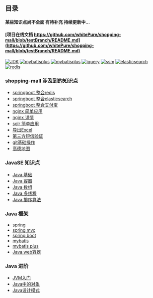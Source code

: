 ## 目录

#### 某些知识点尚不全面 有待补充 持续更新中...

#### [项目在线文档 https://github.com/whitePure/shopping-mall/blob/testBranch/README.md](https://github.com/whitePure/shopping-mall/blob/testBranch/README.md)
<a href="#"><img alt="JDK" src="https://img.shields.io/badge/JDK-1.8-orange"/></a>
<a href="#"><img alt="mybatisplus" src="https://img.shields.io/badge/mybatisplus-3.x-yellowgreen"/></a> 
<a href="#"><img alt="mybatisplus" src="https://img.shields.io/badge/springboot-2.x-green"/></a>
<a href="#"><img alt="jquery" src="https://img.shields.io/badge/jquery-1.x-red"/></a>
<a href="#"><img alt="ssm" src="https://img.shields.io/badge/ssm----lightgrey"/></a> 
<a href="#"><img alt="elasticsearch" src="https://img.shields.io/badge/elasticsearch-2.x-brightgreen"/></a>
<a href="#"><img alt="redis" src="https://img.shields.io/badge/redis-3.x-blue"/></a> 




### shopping-mall 涉及到的知识点
* [springboot 整合redis](http://note.youdao.com/noteshare?id=1fa57c57e8b682202f5e0fbd1d0860d7)
* [springboot 整合elasticsearch](http://note.youdao.com/noteshare?id=b2d0adec7938a4b5ec3b27f42f5eff87&sub=1A657EC3F36E4D57877A977EE4BAB2A1)
* [springboot 整合支付宝](http://note.youdao.com/noteshare?id=f8f7cff5827ea3968e718ab7c41c55fc&sub=3533CAECF28946F095DF6FF0254F3D70)
* [nginx 简单应用](http://note.youdao.com/noteshare?id=98c76327903b041acde98d787f7a9fac&sub=3D12D2CE160542AE8C10A99CE7DABE3A)
* [nginx 详情](https://github.com/Tinywan/lua-nginx-redis/edit/master/README.md)
* [solr 简单应用](http://note.youdao.com/noteshare?id=285a7f2542d1b2648157e78d5ce4797b)
* [导出Excel](http://note.youdao.com/noteshare?id=82991e343cd4cbdcdc5be09940d559e8&sub=4E23D5EFDCCD4CEFADC256B75D9EFF62)
* [第三方短信验证](http://note.youdao.com/noteshare?id=a9e7ccc71cbaaaf742f010827a654767&sub=BFF968C5B8214815BA28A0F0A9BEF642)
* [git基础操作](http://note.youdao.com/noteshare?id=e7067afd55327094ff33c8ef26dbea84)
* [高德地图](http://note.youdao.com/noteshare?id=066364f09ec04f76937c65a7ca2658de&sub=E57F4CD71ED341DFAA5731545E13D957)

### JavaSE 知识点
* [Java 基础](http://note.youdao.com/noteshare?id=69156f0401ee958e1de7ca1e189849b3&sub=7C333F2F1EC94CD79F810BF3F1C578FF)
* [Java 容器](http://note.youdao.com/noteshare?id=63b1bc94a6fba6a14765bf1665d64c96&sub=AA31C1AE060A4F00A600C81C3A2FB40C)
* [Java 数组](http://note.youdao.com/noteshare?id=ca3f141e3563d7c9c29904838b211ec7&sub=02E28CD9A66B4FAD941AFBEE533338EE)
* [Java 多线程](http://note.youdao.com/noteshare?id=1a175389db77e6a394af7bdb96d0a331&sub=2A896523D56F42049BB372C679741E92)
* [Java 排序算法](http://note.youdao.com/noteshare?id=48d1c8a2357c5607057f78d58869da42&sub=2516D8C55AE54FF399CA49B7F9E88D35)


### Java 框架
* [spring](http://note.youdao.com/noteshare?id=49b974e828c1c9250583afb6ce3765cf&sub=DEB3D11534E44586BF1A99485FED2A60)
* [spring mvc](http://note.youdao.com/noteshare?id=d4105140ad81b3d6edf1cd0aea075dd9&sub=C214C18E5D4049EB936ECE307E85DFEE)
* [spring boot](http://note.youdao.com/noteshare?id=4dac9ef61f23934e49b6438acef02646&sub=F874B71BA8444C489415982C513D351D)
* [mybatis](http://note.youdao.com/noteshare?id=5826f5af9ecfec79442969c86acc9a01&sub=6FCEB9D4D771436184A06A8A95D2AB56)
* [mybatis plus](https://mp.baomidou.com/)
* [Java web容器](http://note.youdao.com/noteshare?id=35f271443d60534df06239a75b75a9dd&sub=7022B347B3BE4D6AAD301757E18B0923)


### Java 进阶
* [JVM入门](http://note.youdao.com/noteshare?id=0714d6698f948216c6ec5acb038dedaf&sub=WEB8402854294fa083b8bc2b4ba34a95149)
* [Java中的对象](http://note.youdao.com/noteshare?id=631f0e293587f3f48bf1e73bf9965de8&sub=1F3578E7C9E540BB98D205394093C4C2)
* [Java设计模式](http://note.youdao.com/noteshare?id=c56a2db0a64379588eb92f2414714f5a&sub=0B3491A0B76B42B79A8AAAE09EC536B0)



